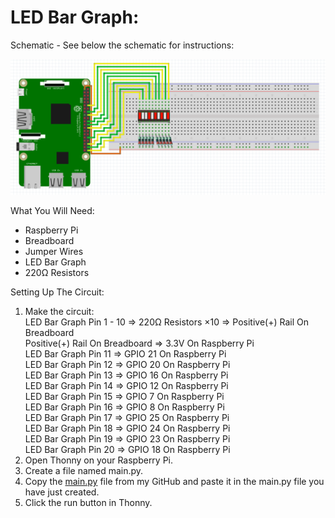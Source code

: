 # LED Bar Graph:
Schematic - See below the schematic for instructions:
 
![](Schematic.png)
 
What You Will Need:
- Raspberry Pi
- Breadboard
- Jumper Wires
- LED Bar Graph
- 220Ω Resistors

Setting Up The Circuit:
1. Make the circuit: \
   LED Bar Graph Pin 1 - 10 => 220Ω Resistors ×10 => Positive(+) Rail On Breadboard \
   Positive(+) Rail On Breadboard => 3.3V On Raspberry Pi \
   LED Bar Graph Pin 11 => GPIO 21 On Raspberry Pi \
   LED Bar Graph Pin 12 => GPIO 20 On Raspberry Pi \
   LED Bar Graph Pin 13 => GPIO 16 On Raspberry Pi \
   LED Bar Graph Pin 14 => GPIO 12 On Raspberry Pi \
   LED Bar Graph Pin 15 => GPIO 7 On Raspberry Pi \
   LED Bar Graph Pin 16 => GPIO 8 On Raspberry Pi \
   LED Bar Graph Pin 17 => GPIO 25 On Raspberry Pi \
   LED Bar Graph Pin 18 => GPIO 24 On Raspberry Pi \
   LED Bar Graph Pin 19 => GPIO 23 On Raspberry Pi \
   LED Bar Graph Pin 20 => GPIO 18 On Raspberry Pi
3. Open Thonny on your Raspberry Pi.
4. Create a file named main.py.
5. Copy the [main.py](main.py) file from my GitHub and paste it in the main.py file you have just created.
6. Click the run button in Thonny.
